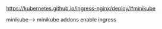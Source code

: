 https://kubernetes.github.io/ingress-nginx/deploy/#minikube

minikube--> minikube addons enable ingress